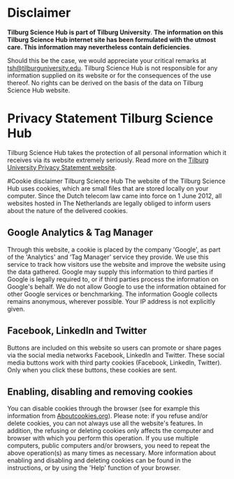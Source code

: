 # Disclaimer
**Tilburg Science Hub is part of Tilburg University**.
**The information on this Tilburg Science Hub internet site has been formulated with the utmost care. This information may nevertheless contain deficiencies**.

Should this be the case, we would appreciate your critical remarks at [tsh@tilburguniversity.edu](mailto:tsh@tilburguniversity.edu).
Tilburg Science Hub is not responsible for any information supplied on its website or for the consequences of the use thereof. No rights can be derived on the basis of the data on Tilburg Science Hub website.

# Privacy Statement Tilburg Science Hub
Tilburg Science Hub takes the protection of all personal information which it receives via its website extremely seriously. Read more on the [Tilburg University Privacy Statement website](https://www.tilburguniversity.edu/disclaimer/privacy-statement).

#Cookie disclaimer Tilburg Science Hub
The website of the Tilburg Science Hub uses cookies, which are small files that are stored locally on your computer. Since the Dutch telecom law came into force on 1 June 2012, all websites hosted in The Netherlands are legally obliged to inform users about the nature of the delivered cookies.

## Google Analytics & Tag Manager
Through this website, a cookie is placed by the company 'Google', as part of the 'Analytics' and ‘Tag Manager’ service they provide. We use this service to track how visitors use the website and improve the website using the data gathered. Google may supply this information to third parties if Google is legally required to, or if third parties process the information on Google's behalf.
We do not allow Google to use the information obtained for other Google services or benchmarking. The information Google collects remains anonymous, wherever possible. Your IP address is not explicitly given.

## Facebook, LinkedIn and Twitter
Buttons are included on this website so users can promote or share pages via the social media networks Facebook, LinkedIn and Twitter. These social media buttons work with third party cookies (Facebook, LinkedIn, Twitter). Only when you click these buttons, these cookies are sent.

## Enabling, disabling and removing cookies
You can disable cookies through the browser (see for example this information from [Aboutcookies.org](https://aboutcookies.org/)).
Please note: if you refuse and/or delete cookies, you can not always use all the website's features. In addition, the refusing or deleting cookies only affects the computer and browser with which you perform this operation. If you use multiple computers, public computers and/or browsers, you need to repeat the above operation(s) as many times as necessary. More information about enabling and disabling and deleting cookies can be found in the instructions, or by using the 'Help' function of your browser.
